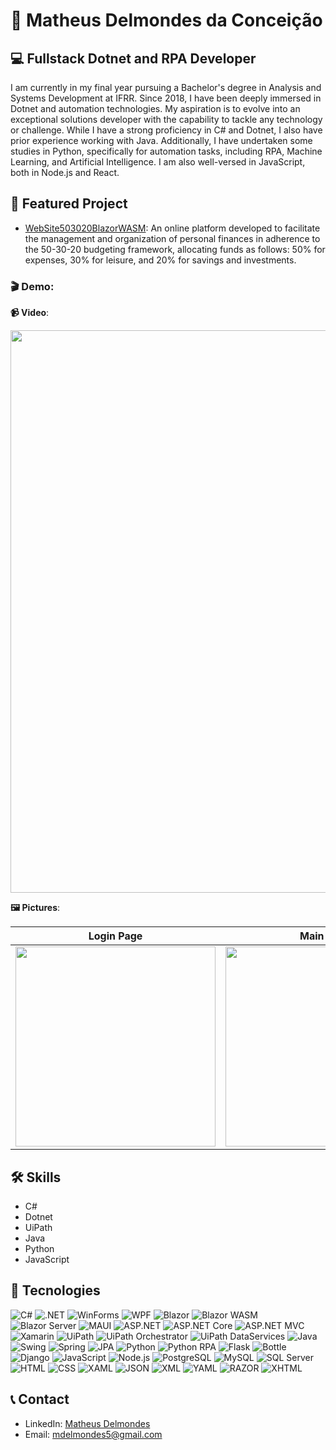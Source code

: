 # 🧑 Matheus Delmondes da Conceição

## 💻 Fullstack Dotnet and RPA Developer

I am currently in my final year pursuing a Bachelor's degree in Analysis and Systems Development at IFRR. Since 2018, I have been deeply immersed in Dotnet and automation technologies. My aspiration is to evolve into an exceptional solutions developer with the capability to tackle any technology or challenge. While I have a strong proficiency in C# and Dotnet, I also have prior experience working with Java. Additionally, I have undertaken some studies in Python, specifically for automation tasks, including RPA, Machine Learning, and Artificial Intelligence. I am also well-versed in JavaScript, both in Node.js and React.

## 🌟 Featured Project

- [WebSite503020BlazorWASM]([link-para-o-projeto-1](https://github.com/MatheusDateu/WebSite503020BlazorWASM)): An online platform developed to facilitate the management and organization of personal finances in adherence to the 50-30-20 budgeting framework, allocating funds as follows: 50% for expenses, 30% for leisure, and 20% for savings and investments.

### 🎬 Demo:
**📹 Video**:
<p align="center">
  <img src="https://github.com/MatheusDateu/MatheusDateu/assets/84162395/ad29c24e-1237-4c8b-9f50-1d22af421409" width="900">
</p>

**🖼 Pictures**:

| Login Page | Main Page | Main Page (Net Income Value) |
|:---:|:---:|:---:|
| <img src="https://github.com/MatheusDateu/MatheusDateu/assets/84162395/c3c8004b-185a-4323-97b7-5ae32efbe484" width="320"> | <img src="https://github.com/MatheusDateu/MatheusDateu/assets/84162395/8bc95e9b-1f73-40f0-ab1a-6c05a1e4c77e" width="320"> | <img src="https://github.com/MatheusDateu/MatheusDateu/assets/84162395/991136cf-04cf-4aca-8e91-f892ae5478ce" width="320"> |




## 🛠 Skills

- C#
- Dotnet
- UiPath
- Java
- Python
- JavaScript

## 🎨 Tecnologies

![C#](https://img.shields.io/badge/C%23-239120?style=for-the-badge&logo=c-sharp&logoColor=white)
![.NET](https://img.shields.io/badge/.NET-512BD4?style=for-the-badge&logo=.net&logoColor=white)
![WinForms](https://img.shields.io/badge/WinForms-5C2D91?style=for-the-badge&logo=windows&logoColor=white)
![WPF](https://img.shields.io/badge/WPF-854DBE?style=for-the-badge&logo=windows&logoColor=white)
![Blazor](https://img.shields.io/badge/Blazor-512BD4?style=for-the-badge&logo=blazor&logoColor=white)
![Blazor WASM](https://img.shields.io/badge/Blazor_WASM-512BD4?style=for-the-badge&logo=blazor&logoColor=white)
![Blazor Server](https://img.shields.io/badge/Blazor_Server-512BD4?style=for-the-badge&logo=blazor&logoColor=white)
![MAUI](https://img.shields.io/badge/MAUI-512BD4?style=for-the-badge&logo=dotnet&logoColor=white)
![ASP.NET](https://img.shields.io/badge/ASP.NET-512BD4?style=for-the-badge&logo=dotnet&logoColor=white)
![ASP.NET Core](https://img.shields.io/badge/ASP.NET_Core-512BD4?style=for-the-badge&logo=dotnet&logoColor=white)
![ASP.NET MVC](https://img.shields.io/badge/ASP.NET_MVC-512BD4?style=for-the-badge&logo=dotnet&logoColor=white)
![Xamarin](https://img.shields.io/badge/Xamarin-3498DB?style=for-the-badge&logo=xamarin&logoColor=white)
![UiPath](https://img.shields.io/badge/UiPath-00BFFF?style=for-the-badge&logo=uipath&logoColor=white)
![UiPath Orchestrator](https://img.shields.io/badge/UiPath_Orchestrator-00BFFF?style=for-the-badge&logo=uipath&logoColor=white)
![UiPath DataServices](https://img.shields.io/badge/UiPath_DataServices-00BFFF?style=for-the-badge&logo=uipath&logoColor=white)
![Java](https://img.shields.io/badge/Java-007396?style=for-the-badge&logo=java&logoColor=white)
![Swing](https://img.shields.io/badge/Swing-007396?style=for-the-badge&logo=java&logoColor=white)
![Spring](https://img.shields.io/badge/Spring-6DB33F?style=for-the-badge&logo=spring&logoColor=white)
![JPA](https://img.shields.io/badge/JPA-007396?style=for-the-badge&logo=java&logoColor=white)
![Python](https://img.shields.io/badge/Python-3776AB?style=for-the-badge&logo=python&logoColor=white)
![Python RPA](https://img.shields.io/badge/Python_RPA-3776AB?style=for-the-badge&logo=python&logoColor=white)
![Flask](https://img.shields.io/badge/Flask-000000?style=for-the-badge&logo=flask&logoColor=white)
![Bottle](https://img.shields.io/badge/Bottle-008000?style=for-the-badge&logo=python&logoColor=white)
![Django](https://img.shields.io/badge/Django-092E20?style=for-the-badge&logo=django&logoColor=white)
![JavaScript](https://img.shields.io/badge/JavaScript-F7DF1E?style=for-the-badge&logo=javascript&logoColor=black)
![Node.js](https://img.shields.io/badge/Node.js-339933?style=for-the-badge&logo=node.js&logoColor=white)
![PostgreSQL](https://img.shields.io/badge/PostgreSQL-336791?style=for-the-badge&logo=postgresql&logoColor=white)
![MySQL](https://img.shields.io/badge/MySQL-4479A1?style=for-the-badge&logo=mysql&logoColor=white)
![SQL Server](https://img.shields.io/badge/SQL_Server-CC2927?style=for-the-badge&logo=microsoft-sql-server&logoColor=white)
![HTML](https://img.shields.io/badge/HTML5-E34F26?style=for-the-badge&logo=html5&logoColor=white)
![CSS](https://img.shields.io/badge/CSS3-1572B6?style=for-the-badge&logo=css3&logoColor=white)
![XAML](https://img.shields.io/badge/XAML-0C54C2?style=for-the-badge&logo=xaml&logoColor=white)
![JSON](https://img.shields.io/badge/JSON-000000?style=for-the-badge&logo=json&logoColor=white)
![XML](https://img.shields.io/badge/XML-00599C?style=for-the-badge&logo=xml&logoColor=white)
![YAML](https://img.shields.io/badge/YAML-000000?style=for-the-badge&logo=yaml&logoColor=white)
![RAZOR](https://img.shields.io/badge/RAZOR-512BD4?style=for-the-badge&logo=razor&logoColor=white)
![XHTML](https://img.shields.io/badge/XHTML-1660A7?style=for-the-badge&logo=xhtml&logoColor=white)


## 📞 Contact

- LinkedIn: [Matheus Delmondes](https://www.linkedin.com/in/matheus-delmondes-7260b6221/)
- Email: mdelmondes5@gmail.com
